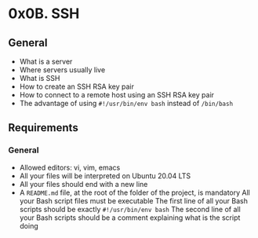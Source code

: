 # 0x0B. SSH

## General
- What is a server
- Where servers usually live
- What is SSH
- How to create an SSH RSA key pair
- How to connect to a remote host using an SSH RSA key pair
- The advantage of using `#!/usr/bin/env bash` instead of `/bin/bash`

## Requirements
### General
- Allowed editors: vi, vim, emacs
- All your files will be interpreted on Ubuntu 20.04 LTS
- All your files should end with a new line
- A `README.md` file, at the root of the folder of the project, is mandatory
All your Bash script files must be executable
The first line of all your Bash scripts should be exactly `#!/usr/bin/env bash`
The second line of all your Bash scripts should be a comment explaining what is the script doing